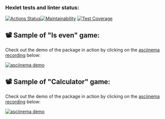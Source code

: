 ### Hexlet tests and linter status:
[![Actions Status](https://github.com/Shmelevick/python-project-49/actions/workflows/hexlet-check.yml/badge.svg)](https://github.com/Shmelevick/python-project-49/actions)[![Maintainability](https://api.codeclimate.com/v1/badges/48b30ee9e092d6ff1e60/maintainability)](https://codeclimate.com/github/Shmelevick/python-project-49/maintainability)
[![Test Coverage](https://api.codeclimate.com/v1/badges/48b30ee9e092d6ff1e60/test_coverage)](https://codeclimate.com/github/Shmelevick/python-project-49/test_coverage)

## 📽️ Sample of "Is even" game:

Check out the demo of the package in action by clicking on the [asciinema recording](https://asciinema.org/a/sOCkYp6t3giKi2DkTCcgzuYUf) below:

[![asciinema demo](https://asciinema.org/a/sOCkYp6t3giKi2DkTCcgzuYUf.svg)](https://asciinema.org/a/sOCkYp6t3giKi2DkTCcgzuYUf)


## 📽️ Sample of "Calculator" game:

Check out the demo of the package in action by clicking on the [asciinema recording](https://asciinema.org/a/pGluyplksGL0l4Qu8sPeBipvZ) below:

[![asciinema demo](https://asciinema.org/a/pGluyplksGL0l4Qu8sPeBipvZ.svg)](https://asciinema.org/a/pGluyplksGL0l4Qu8sPeBipvZ)
